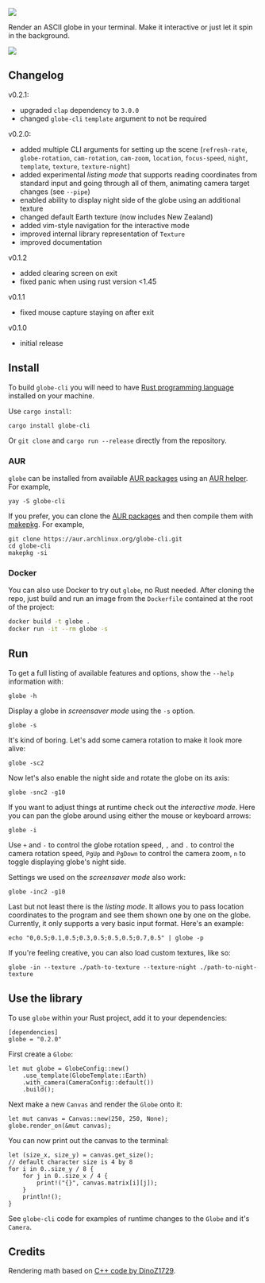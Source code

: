 ![](.github/globe_logo.png)

Render an ASCII globe in your terminal. Make it interactive or just let it
spin in the background.

![](.github/earth_dragging.gif)

## Changelog

v0.2.1:
- upgraded `clap` dependency to `3.0.0`
- changed `globe-cli` `template` argument to not be required

v0.2.0:
- added multiple CLI arguments for setting up the scene (`refresh-rate`, 
`globe-rotation`, `cam-rotation`, `cam-zoom`, `location`, `focus-speed`,
`night`, `template`, `texture`, `texture-night`)
- added experimental *listing mode* that supports reading coordinates from
standard input and going through all of them, animating camera target changes
(see `--pipe`)
- enabled ability to display night side of the globe using an additional
texture
- changed default Earth texture (now includes New Zealand)
- added vim-style navigation for the interactive mode
- improved internal library representation of `Texture`
- improved documentation

v0.1.2
- added clearing screen on exit
- fixed panic when using rust version <1.45

v0.1.1
- fixed mouse capture staying on after exit

v0.1.0
- initial release

## Install

To build `globe-cli` you will need to have 
[Rust programming language](https://rustup.rs) installed on your machine. 

Use `cargo install`:
```
cargo install globe-cli
```

Or `git clone` and `cargo run --release` directly from the repository.

### AUR

`globe` can be installed from available [AUR packages](https://aur.archlinux.org/packages/?O=0&SeB=b&K=globe-cli&outdated=&SB=n&SO=a&PP=50&do_Search=Go) using an [AUR helper](https://wiki.archlinux.org/index.php/AUR_helpers). For example,

```
yay -S globe-cli
```

If you prefer, you can clone the [AUR packages](https://aur.archlinux.org/packages/?O=0&SeB=b&K=globe-cli&outdated=&SB=n&SO=a&PP=50&do_Search=Go) and then compile them with [makepkg](https://wiki.archlinux.org/index.php/Makepkg). For example,

```
git clone https://aur.archlinux.org/globe-cli.git
cd globe-cli
makepkg -si
```

### Docker

You can also use Docker to try out `globe`, no Rust needed. After cloning the repo, just build and run an image from the `Dockerfile` contained at the root of the project:
```bash
docker build -t globe .
docker run -it --rm globe -s
```

## Run

To get a full listing of available features and options, show the `--help`
information with:
```
globe -h
```

Display a globe in *screensaver mode* using the `-s` option. 
```
globe -s 
```

It's kind of boring. Let's add some camera rotation to make it look more
alive:
```
globe -sc2
```

Now let's also enable the night side and rotate the globe on its axis:
```
globe -snc2 -g10
```

If you want to adjust things at runtime check out the *interactive mode*.
Here you can pan the globe around using either the mouse or keyboard arrows:
```
globe -i
```

Use `+` and `-` to control the globe rotation speed, `,` and `.` to control
the camera rotation speed, `PgUp` and `PgDown` to control the camera zoom,
`n` to toggle displaying globe's night side.

Settings we used on the *screensaver mode* also work:
```
globe -inc2 -g10
```

Last but not least there is the *listing mode*. It allows you to pass location
coordinates to the program and see them shown one by one on the globe.
Currently, it only supports a very basic input format. Here's an example:
```
echo "0,0.5;0.1,0.5;0.3,0.5;0.5,0.5;0.7,0.5" | globe -p
```

If you're feeling creative, you can also load custom textures, like so:
```
globe -in --texture ./path-to-texture --texture-night ./path-to-night-texture
```

## Use the library

To use `globe` within your Rust project, add it to your dependencies:
```
[dependencies]
globe = "0.2.0"
```

First create a `Globe`:
```
let mut globe = GlobeConfig::new()
    .use_template(GlobeTemplate::Earth)
    .with_camera(CameraConfig::default())
    .build();
```

Next make a new `Canvas` and render the `Globe` onto it:
```
let mut canvas = Canvas::new(250, 250, None);
globe.render_on(&mut canvas);
```

You can now print out the canvas to the terminal:
```
let (size_x, size_y) = canvas.get_size();
// default character size is 4 by 8
for i in 0..size_y / 8 {
    for j in 0..size_x / 4 {
        print!("{}", canvas.matrix[i][j]);
    }
    println!();
}
``` 

See `globe-cli` code for examples of runtime changes to the `Globe` and it's
`Camera`.

## Credits

Rendering math based on 
[C++ code by DinoZ1729](https://github.com/DinoZ1729/Earth).
